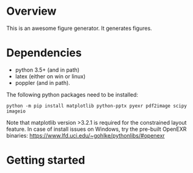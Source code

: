 Overview
=========
This is an awesome figure generator. It generates figures.

Dependencies
================
- python 3.5+ (and in path)
- latex (either on win or linux)
- poppler (and in path).

The following python packages need to be installed:
```
python -m pip install matplotlib python-pptx pyexr pdf2image scipy imageio
```
Note that matplotlib version >3.2.1 is required for the constrained layout feature.
In case of install issues on Windows, try the pre-built OpenEXR binaries: https://www.lfd.uci.edu/~gohlke/pythonlibs/#openexr 

Getting started
================
